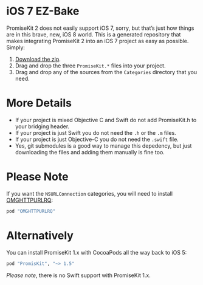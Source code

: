 # iOS 7 EZ-Bake

PromiseKit 2 does not easily support iOS 7, sorry, but that’s just how things are in this brave, new, iOS 8 world. This is a generated repository that makes integrating PromiseKit 2 into an iOS 7 project as easy as possible. Simply:

 1. [Download the zip](https://github.com/mxcl/PMKiOS7/archive/master.zip).
 2. Drag and drop the three `PromiseKit.*` files into your project.
 3. Drag and drop any of the sources from the `Categories` directory that you need.

# More Details

* If your project is mixed Objective C and Swift do not add PromiseKit.h to your bridging header.
* If your project is just Swift you do not need the `.h` or the `.m` files.
* If your project is just Objective-C you do not need the `.swift` file.
* Yes, git submodules is a good way to manage this depedency, but just downloading the files and adding them manually is fine too.

# Please Note

If you want the `NSURLConnection` categories, you will need to install [OMGHTTPURLRQ](https://github.com/mxcl/OMGHTTPURLRQ):

```ruby
pod "OMGHTTPURLRQ"
```

# Alternatively

You can install PromiseKit 1.x with CocoaPods all the way back to iOS 5:

```ruby
pod "PromisKit", "~> 1.5"
```

*Please note*, there is no Swift support with PromiseKit 1.x.
